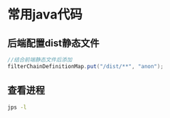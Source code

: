 # 常用java代码

## 后端配置dist静态文件
```java
//结合前端静态文件后添加
filterChainDefinitionMap.put("/dist/**", "anon");
```

## 查看进程
```sh
jps -l
```
